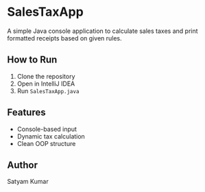 # SalesTaxApp

A simple Java console application to calculate sales taxes and print formatted receipts based on given rules.

## How to Run
1. Clone the repository  
2. Open in IntelliJ IDEA  
3. Run `SalesTaxApp.java`

## Features
- Console-based input
- Dynamic tax calculation
- Clean OOP structure

## Author
Satyam Kumar

